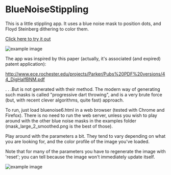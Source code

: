 # BlueNoiseStippling

This is a little stippling app.  It uses a blue noise mask to position
dots, and Floyd Steinberg dithering to color them.

[Click here to try it out](http://joeedh.github.io/BlueNoiseStippling/bluenoise6.html)

![example image](http://joeedh.github.io/BlueNoiseStippling/examples/stippe_2.png "Example 1")

The app was inspired by this paper (actually, it's associated (and expired) patent application):

http://www.ece.rochester.edu/projects/Parker/Pubs%20PDF%20versions/44_DigHalfBNM.pdf

. . .But is not generated with their method.  The modern way of generating such
masks is called "progressive dart throwing", and is a very brute force (but,
with recent clever algorithms, quite fast) approach.

To run, just load bluenoise6.html in a web browser (tested with Chrome and Firefox).
There is no need to run the web server, unless you wish to play around with the other
blue noise masks in the examples folder (mask_large_2_smoothed.png is the best of those).

Play around with the parameters a bit.  They tend to vary depending on what you are
looking for, and the color profile of the image you've loaded.

Note that for many of the parameters you have to regenerate the image with 'reset';
you can tell because the image won't immediately update itself.

![example image](http://joeedh.github.io/BlueNoiseStippling/examples/stippe_1.png "Example 2")

